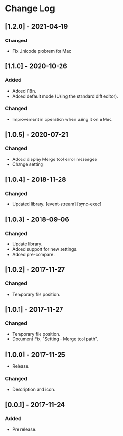 # Change Log

## [1.2.0] - 2021-04-19
### Changed
- Fix Unicode probrem for Mac

## [1.1.0] - 2020-10-26
### Added
- Added i18n.
- Added default mode (Using the standard diff editor).

### Changed
- Improvement in operation when using it on a Mac

## [1.0.5] - 2020-07-21
### Changed
- Added display Merge tool error messages
- Change setting

## [1.0.4] - 2018-11-28
### Changed
- Updated library. [event-stream] [sync-exec]

## [1.0.3] - 2018-09-06
### Changed
- Update library.
- Added support for new settings.
- Added pre-compare.

## [1.0.2] - 2017-11-27
### Changed
- Temporary file position.

## [1.0.1] - 2017-11-27
### Changed
- Temporary file position.
- Document Fix, "Setting - Merge tool path".

## [1.0.0] - 2017-11-25
- Release.

### Changed
- Description and icon.

## [0.0.1] - 2017-11-24
### Added
- Pre release.

